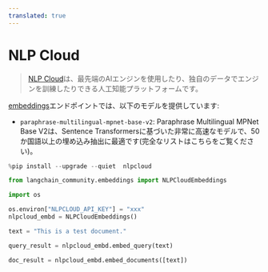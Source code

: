 ```yaml
---
translated: true
---
```


# NLP Cloud

>[NLP Cloud](https://docs.nlpcloud.com/#introduction)は、最先端のAIエンジンを使用したり、独自のデータでエンジンを訓練したりできる人工知能プラットフォームです。

[embeddings](https://docs.nlpcloud.com/#embeddings)エンドポイントでは、以下のモデルを提供しています:

* `paraphrase-multilingual-mpnet-base-v2`: Paraphrase Multilingual MPNet Base V2は、Sentence Transformersに基づいた非常に高速なモデルで、50か国語以上の埋め込み抽出に最適です(完全なリストはこちらをご覧ください)。

```python
%pip install --upgrade --quiet  nlpcloud
```

```python
from langchain_community.embeddings import NLPCloudEmbeddings
```

```python
import os

os.environ["NLPCLOUD_API_KEY"] = "xxx"
nlpcloud_embd = NLPCloudEmbeddings()
```

```python
text = "This is a test document."
```

```python
query_result = nlpcloud_embd.embed_query(text)
```

```python
doc_result = nlpcloud_embd.embed_documents([text])
```
